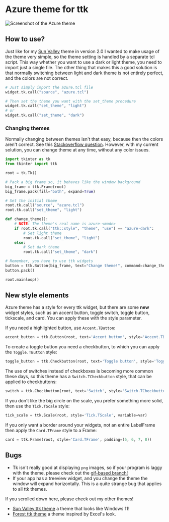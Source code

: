 # Azure theme for ttk

![Screenshot of the Azure theme](../../Downloads/Azure-ttk-theme-main/screenshot.png)

## How to use?
Just like for my [Sun Valley](https://github.com/rdbende/Sun-Valley-ttk-theme) theme in version 2.0 I wanted to make usage of the theme very simple, so the theme setting is handled by a separate tcl script.
This way whether you want to use a dark or light theme, you need to import just a single file. The other thing that makes this a good solution is that normally switching between light and dark theme is not entirely perfect, and the colors are not correct.

```python
# Just simply import the azure.tcl file
widget.tk.call("source", "azure.tcl")

# Then set the theme you want with the set_theme procedure
widget.tk.call("set_theme", "light")
# or
widget.tk.call("set_theme", "dark")
```

### Changing themes
Normally changing between themes isn't that easy, because then the colors aren't correct. See this [Stackoverflow question](https://stackoverflow.com/questions/66576662/how-to-switch-between-dark-and-light-ttk-theme). However, with my current solution, you can change theme at any time, without any color issues.

```python
import tkinter as tk
from tkinter import ttk

root = tk.Tk()

# Pack a big frame so, it behaves like the window background
big_frame = ttk.Frame(root)
big_frame.pack(fill="both", expand=True)

# Set the initial theme
root.tk.call("source", "azure.tcl")
root.tk.call("set_theme", "light")

def change_theme():
    # NOTE: The theme's real name is azure-<mode>
    if root.tk.call("ttk::style", "theme", "use") == "azure-dark":
        # Set light theme
        root.tk.call("set_theme", "light")
    else:
        # Set dark theme
        root.tk.call("set_theme", "dark")

# Remember, you have to use ttk widgets
button = ttk.Button(big_frame, text="Change theme!", command=change_theme)
button.pack()

root.mainloop()
```

## New style elements
Azure theme has a style for every ttk widget, but there are some **new** widget styles, such as an accent button, toggle switch, toggle button, tickscale, and card. You can apply these with the style parameter.

If you need a highlighted button, use `Accent.TButton`:
```python
accent_button = ttk.Button(root, text='Accent button', style='Accent.TButton', command=callback)
```

To create a toggle button you need a checkbutton, to which you can apply the `Toggle.TButton` style:
```python
toggle_button = ttk.Checkbutton(root, text='Toggle button', style='Toggle.TButton', variable=var)
```

The use of switches instead of checkboxes is becoming more common these days, so this theme has a `Switch.TCheckbutton` style, that can be applied to checkbuttons:
```python
switch = ttk.Checkbutton(root, text='Switch', style='Switch.TCheckbutton', variable=var)
```

If you don't like the big circle on the scale, you prefer something more solid, then use the `Tick.TScale` style:
```python
tick_scale = ttk.Scale(root, style='Tick.TScale', variable=var)
```

If you only want a border around your widgets, not an entire LabelFrame then apply the `Card.TFrame` style to a Frame:
```python
card = ttk.Frame(root, style='Card.TFrame', padding=(5, 6, 7, 8))
```

## Bugs
- Tk isn't really good at displaying `png` images, so if your program is laggy with the theme, please check out the [gif-based branch!](https://github.com/rdbende/Azure-ttk-theme/tree/gif-based/)
- If your app has a treeview widget, and you change the theme the window will expand horizontally. This is a quite strange bug that applies to all ttk themes. 

If you scrolled down here, please check out my other themes!
- [Sun Valley ttk theme](https://github.com/rdbende/Sun-Valley-ttk-theme) a theme that looks like Windows 11!
- [Forest ttk theme](https://github.com/rdbende/Forest-ttk-theme) a theme inspired by Excel's look.
